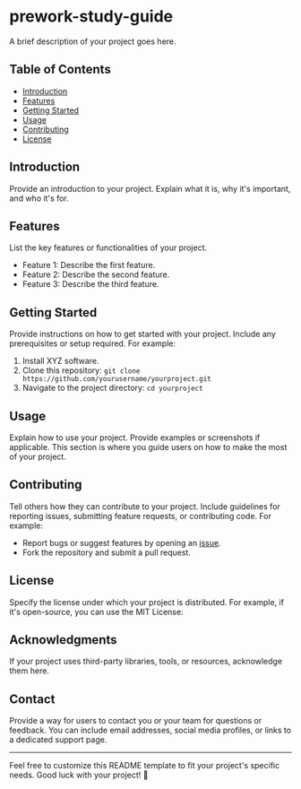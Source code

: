 # prework-study-guide

A brief description of your project goes here.

## Table of Contents

- [Introduction](#introduction)
- [Features](#features)
- [Getting Started](#getting-started)
- [Usage](#usage)
- [Contributing](#contributing)
- [License](#license)

## Introduction

Provide an introduction to your project. Explain what it is, why it's important, and who it's for.

## Features

List the key features or functionalities of your project.

- Feature 1: Describe the first feature.
- Feature 2: Describe the second feature.
- Feature 3: Describe the third feature.

## Getting Started

Provide instructions on how to get started with your project. Include any prerequisites or setup required. For example:

1. Install XYZ software.
2. Clone this repository: `git clone https://github.com/yourusername/yourproject.git`
3. Navigate to the project directory: `cd yourproject`

## Usage

Explain how to use your project. Provide examples or screenshots if applicable. This section is where you guide users on how to make the most of your project.

## Contributing

Tell others how they can contribute to your project. Include guidelines for reporting issues, submitting feature requests, or contributing code. For example:

- Report bugs or suggest features by opening an [issue](https://github.com/yourusername/yourproject/issues).
- Fork the repository and submit a pull request.

## License

Specify the license under which your project is distributed. For example, if it's open-source, you can use the MIT License:


## Acknowledgments

If your project uses third-party libraries, tools, or resources, acknowledge them here.

## Contact

Provide a way for users to contact you or your team for questions or feedback. You can include email addresses, social media profiles, or links to a dedicated support page.

---

Feel free to customize this README template to fit your project's specific needs. Good luck with your project! 🚀
